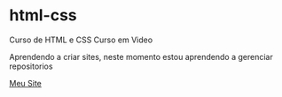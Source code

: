 # html-css
 Curso de HTML e CSS Curso em Video

 Aprendendo a criar sites, neste momento estou aprendendo a gerenciar repositorios 

 <a href="https://castilhoborges.github.io/html-css/Desafios/BigDesafio/android.html" target="_blank">Meu Site
